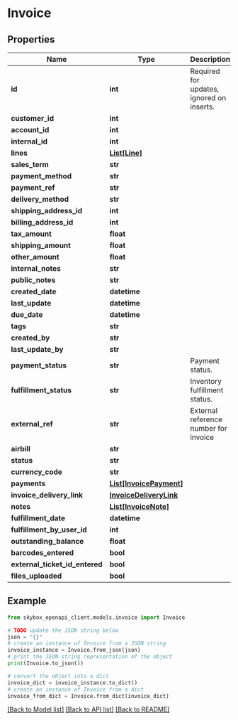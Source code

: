 # Invoice


## Properties

Name | Type | Description | Notes
------------ | ------------- | ------------- | -------------
**id** | **int** | Required for updates, ignored on inserts. | [optional] 
**customer_id** | **int** |  | [optional] 
**account_id** | **int** |  | [optional] 
**internal_id** | **int** |  | [optional] 
**lines** | [**List[Line]**](Line.md) |  | 
**sales_term** | **str** |  | 
**payment_method** | **str** |  | [optional] 
**payment_ref** | **str** |  | [optional] 
**delivery_method** | **str** |  | [optional] 
**shipping_address_id** | **int** |  | [optional] 
**billing_address_id** | **int** |  | [optional] 
**tax_amount** | **float** |  | 
**shipping_amount** | **float** |  | 
**other_amount** | **float** |  | 
**internal_notes** | **str** |  | [optional] 
**public_notes** | **str** |  | [optional] 
**created_date** | **datetime** |  | [optional] 
**last_update** | **datetime** |  | [optional] 
**due_date** | **datetime** |  | [optional] 
**tags** | **str** |  | [optional] 
**created_by** | **str** |  | [optional] 
**last_update_by** | **str** |  | [optional] 
**payment_status** | **str** | Payment status. | 
**fulfillment_status** | **str** | Inventory fulfillment status. | 
**external_ref** | **str** | External reference number for invoice | [optional] 
**airbill** | **str** |  | [optional] 
**status** | **str** |  | [optional] 
**currency_code** | **str** |  | [optional] 
**payments** | [**List[InvoicePayment]**](InvoicePayment.md) |  | [optional] 
**invoice_delivery_link** | [**InvoiceDeliveryLink**](InvoiceDeliveryLink.md) |  | [optional] 
**notes** | [**List[InvoiceNote]**](InvoiceNote.md) |  | [optional] 
**fulfillment_date** | **datetime** |  | [optional] 
**fulfillment_by_user_id** | **int** |  | [optional] 
**outstanding_balance** | **float** |  | [optional] 
**barcodes_entered** | **bool** |  | [optional] 
**external_ticket_id_entered** | **bool** |  | [optional] 
**files_uploaded** | **bool** |  | [optional] 

## Example

```python
from skybox_openapi_client.models.invoice import Invoice

# TODO update the JSON string below
json = "{}"
# create an instance of Invoice from a JSON string
invoice_instance = Invoice.from_json(json)
# print the JSON string representation of the object
print(Invoice.to_json())

# convert the object into a dict
invoice_dict = invoice_instance.to_dict()
# create an instance of Invoice from a dict
invoice_from_dict = Invoice.from_dict(invoice_dict)
```
[[Back to Model list]](../README.md#documentation-for-models) [[Back to API list]](../README.md#documentation-for-api-endpoints) [[Back to README]](../README.md)


